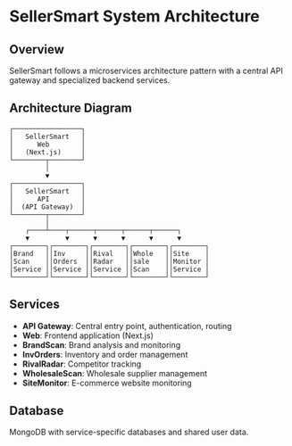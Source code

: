 # SellerSmart System Architecture

## Overview

SellerSmart follows a microservices architecture pattern with a central API gateway and specialized backend services.

## Architecture Diagram

```
┌─────────────────┐
│   SellerSmart   │
│      Web        │
│   (Next.js)     │
└────────┬────────┘
         │
         ▼
┌─────────────────┐
│   SellerSmart   │
│      API        │
│  (API Gateway)  │
└────────┬────────┘
         │
    ┌────┴────┬──────┬──────┬──────┬──────┐
    ▼         ▼      ▼      ▼      ▼      ▼
┌────────┐┌────────┐┌────────┐┌────────┐┌────────┐
│Brand   ││Inv     ││Rival   ││Whole   ││Site    │
│Scan    ││Orders  ││Radar   ││sale    ││Monitor │
│Service ││Service ││Service ││Scan    ││Service │
└────────┘└────────┘└────────┘└────────┘└────────┘
```

## Services

- **API Gateway**: Central entry point, authentication, routing
- **Web**: Frontend application (Next.js)
- **BrandScan**: Brand analysis and monitoring
- **InvOrders**: Inventory and order management
- **RivalRadar**: Competitor tracking
- **WholesaleScan**: Wholesale supplier management
- **SiteMonitor**: E-commerce website monitoring

## Database

MongoDB with service-specific databases and shared user data.
